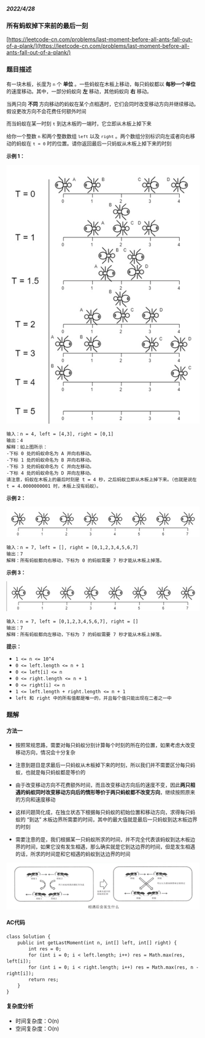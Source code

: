 ##### 2022/4/28

### 所有蚂蚁掉下来前的最后一刻

[https://leetcode-cn.com/problems/last-moment-before-all-ants-fall-out-of-a-plank/](https://leetcode-cn.com/problems/last-moment-before-all-ants-fall-out-of-a-plank/)

### 题目描述

<font size=2> 有一块木板，长度为 `n` 个 **单位** 。一些蚂蚁在木板上移动，每只蚂蚁都以 **每秒一个单位** 的速度移动。其中，一部分蚂蚁向 **左** 移动，其他蚂蚁向 **右** 移动。

当两只向 **不同** 方向移动的蚂蚁在某个点相遇时，它们会同时改变移动方向并继续移动。假设更改方向不会花费任何额外时间

而当蚂蚁在某一时刻 `t` 到达木板的一端时，它立即从木板上掉下来

给你一个整数 `n` 和两个整数数组 `left` 以及 `right` 。两个数组分别标识向左或者向右移动的蚂蚁在 `t = 0` 时的位置。请你返回最后一只蚂蚁从木板上掉下来的时刻</font>

<font size=2>**示例 1：**</font>

![hh](https://github.com/kunkun166/Algorithm-records/blob/main/%E6%8F%92%E5%9B%BE/04.png?raw=true)

```
输入：n = 4, left = [4,3], right = [0,1]
输出：4
解释：如上图所示：
-下标 0 处的蚂蚁命名为 A 并向右移动。
-下标 1 处的蚂蚁命名为 B 并向右移动。
-下标 3 处的蚂蚁命名为 C 并向左移动。
-下标 4 处的蚂蚁命名为 D 并向左移动。
请注意，蚂蚁在木板上的最后时刻是 t = 4 秒，之后蚂蚁立即从木板上掉下来。（也就是说在 t = 4.0000000001 时，木板上没有蚂蚁）。
```

<font size=2>**示例 2：**</font>

![hh](https://github.com/kunkun166/Algorithm-records/blob/main/%E6%8F%92%E5%9B%BE/05.png?raw=true)

```
输入：n = 7, left = [], right = [0,1,2,3,4,5,6,7]
输出：7
解释：所有蚂蚁都向右移动，下标为 0 的蚂蚁需要 7 秒才能从木板上掉落。
```

<font size=2>**示例 3：**</font>

![hh](https://github.com/kunkun166/Algorithm-records/blob/main/%E6%8F%92%E5%9B%BE/06.png?raw=true)

```
输入：n = 7, left = [0,1,2,3,4,5,6,7], right = []
输出：7
解释：所有蚂蚁都向左移动，下标为 7 的蚂蚁需要 7 秒才能从木板上掉落。
```

<font size=2>**提示：**</font>

- `1 <= n <= 10^4`
- `0 <= left.length <= n + 1`
- `0 <= left[i] <= n`
- `0 <= right.length <= n + 1`
- `0 <= right[i] <= n`
- `1 <= left.length + right.length <= n + 1`
- `left 和 right 中的所有值都是唯一的，并且每个值只能出现在二者之一中`


### 题解

#### 方法一

- <font size=2>按照常规思路，需要对每只蚂蚁分别计算每个时刻的所在的位置，如果考虑大改变移动方向，情况会十分复杂</font>

- <font size=2>注意到题目是求最后一只蚂蚁从木板掉下来的时刻，所以我们并不需要区分每只蚂蚁，也就是每只蚂蚁都是等价的</font>

- <font size=2>由于改变移动方向不花费额外时间，而且改变移动方向后的速度不变，因此**两只相遇的蚂蚁同时改变移动方向后的情形等价于两只蚂蚁都不改变方向**，继续按照原来的方向和速度移动</font>

- <font size=2>这样问题简化成，在独立状态下根据每只蚂蚁的初始位置和移动方向，求得每只蚂蚁的 “到达” 木板边界所需要的时间，其中的最大值就是最后一只蚂蚁到达木板边界的时刻</font>

- <font size=2>需要注意的是，我们根据某一只蚂蚁所求的时间，并不完全代表该蚂蚁到达木板边界的时间，如果它没有发生相遇，那么确实就是它到达边界的时间，但是发生相遇的话，所求的时间是和它相遇的蚂蚁到达边界的时间</font>

![hh](https://github.com/kunkun166/Algorithm-records/blob/main/%E6%8F%92%E5%9B%BE/03.jpg?raw=true)

#### AC代码

```
class Solution {
    public int getLastMoment(int n, int[] left, int[] right) {
        int res = 0;
        for (int i = 0; i < left.length; i++) res = Math.max(res, left[i]);
        for (int i = 0; i < right.length; i++) res = Math.max(res, n - right[i]);
        return res;
    }
}
```

#### 复杂度分析

- 时间复杂度：O(n)
- 空间复杂度：O(n)
